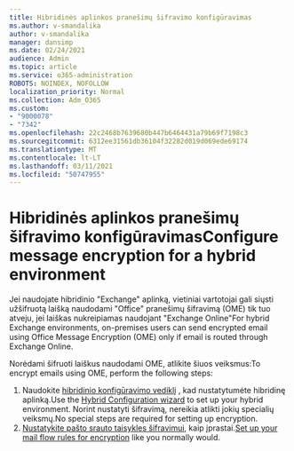 ```yaml
---
title: Hibridinės aplinkos pranešimų šifravimo konfigūravimas
ms.author: v-smandalika
author: v-smandalika
manager: dansimp
ms.date: 02/24/2021
audience: Admin
ms.topic: article
ms.service: o365-administration
ROBOTS: NOINDEX, NOFOLLOW
localization_priority: Normal
ms.collection: Adm_O365
ms.custom:
- "9000078"
- "7342"
ms.openlocfilehash: 22c2468b7639680b447b6464431a79b69f7198c3
ms.sourcegitcommit: 6312ee31561db36104f32282d019d069ede69174
ms.translationtype: MT
ms.contentlocale: lt-LT
ms.lasthandoff: 03/11/2021
ms.locfileid: "50747955"
---
```

# <a name="configure-message-encryption-for-a-hybrid-environment"></a><span data-ttu-id="798ba-102">Hibridinės aplinkos pranešimų šifravimo konfigūravimas</span><span class="sxs-lookup"><span data-stu-id="798ba-102">Configure message encryption for a hybrid environment</span></span>

<span data-ttu-id="798ba-103">Jei naudojate hibridinio "Exchange" aplinką, vietiniai vartotojai gali siųsti užšifruotą laišką naudodami "Office" pranešimų šifravimą (OME) tik tuo atveju, jei laiškas nukreipiamas naudojant "Exchange Online"</span><span class="sxs-lookup"><span data-stu-id="798ba-103">For hybrid Exchange environments, on-premises users can send encrypted email using Office Message Encryption (OME) only if email is routed through Exchange Online.</span></span>

<span data-ttu-id="798ba-104">Norėdami šifruoti laiškus naudodami OME, atlikite šiuos veiksmus:</span><span class="sxs-lookup"><span data-stu-id="798ba-104">To encrypt emails using OME, perform the following steps:</span></span>

1. <span data-ttu-id="798ba-105">Naudokite [hibridinio konfigūravimo vediklį](https://docs.microsoft.com/Exchange/hybrid-configuration-wizard) , kad nustatytumėte hibridinę aplinką.</span><span class="sxs-lookup"><span data-stu-id="798ba-105">Use the [Hybrid Configuration wizard](https://docs.microsoft.com/Exchange/hybrid-configuration-wizard) to set up your hybrid environment.</span></span> <span data-ttu-id="798ba-106">Norint nustatyti šifravimą, nereikia atlikti jokių specialių veiksmų.</span><span class="sxs-lookup"><span data-stu-id="798ba-106">No special steps are required for setting up encryption.</span></span>
2. <span data-ttu-id="798ba-107">[Nustatykite pašto srauto taisykles šifravimui,](https://docs.microsoft.com/microsoft-365/compliance/define-mail-flow-rules-to-encrypt-email) kaip įprastai.</span><span class="sxs-lookup"><span data-stu-id="798ba-107">[Set up your mail flow rules for encryption](https://docs.microsoft.com/microsoft-365/compliance/define-mail-flow-rules-to-encrypt-email) like you normally would.</span></span>



